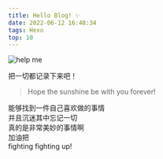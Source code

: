 ```yaml
---
title: Hello Blog! ✨
date: 2022-06-12 16:48:34
tags: Hexo
top: 10
---
```

![help me](QQ图片20220623003329.jpg)

把一切都记录下来吧！

<!--more-->

> Hope the sunshine be with you forever!

能够找到一件自己喜欢做的事情  
并且沉迷其中忘记一切  
真的是非常美妙的事情啊  
加油把  
fighting fighting up!












